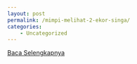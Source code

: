 ```yaml
---
layout: post
permalink: /mimpi-melihat-2-ekor-singa/
categories:
    - Uncategorized
---
```


[Baca Selengkapnya](/03)